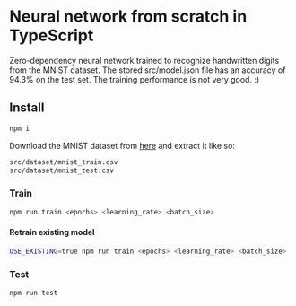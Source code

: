 # Neural network from scratch in TypeScript

Zero-dependency neural network trained to recognize handwritten digits from the MNIST dataset. The stored src/model.json file has an accuracy of 94.3% on the test set. The training performance is not very good. :)

## Install

```bash
npm i
```

Download the MNIST dataset from [here](https://www.kaggle.com/datasets/oddrationale/mnist-in-csv) and extract it like so:

```bash
src/dataset/mnist_train.csv
src/dataset/mnist_test.csv
```

### Train

```bash
npm run train <epochs> <learning_rate> <batch_size>
```

#### Retrain existing model

```bash
USE_EXISTING=true npm run train <epochs> <learning_rate> <batch_size>
```

### Test

```bash
npm run test
```
